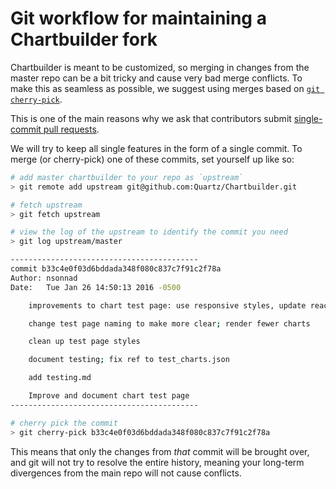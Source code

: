 # Git workflow for maintaining a Chartbuilder fork

Chartbuilder is meant to be customized, so merging in changes from the master
repo can be a bit tricky and cause very bad merge conflicts. To make this as
seamless as possible, we suggest using merges based on [`git cherry-pick`][1].

This is one of the main reasons why we ask that contributors submit
[single-commit pull requests](../CONTRIBUTING.md).

We will try to keep all single features in the form of a single commit. To merge
(or cherry-pick) one of these commits, set yourself up like so:

```sh
# add master chartbuilder to your repo as `upstream`
> git remote add upstream git@github.com:Quartz/Chartbuilder.git

# fetch upstream
> git fetch upstream

# view the log of the upstream to identify the commit you need
> git log upstream/master

------------------------------------------
commit b33c4e0f03d6bddada348f080c837c7f91c2f78a
Author: nsonnad
Date:   Tue Jan 26 14:50:13 2016 -0500

    improvements to chart test page: use responsive styles, update react

    change test page naming to make more clear; render fewer charts

    clean up test page styles

    document testing; fix ref to test_charts.json

    add testing.md

    Improve and document chart test page
------------------------------------------

# cherry pick the commit
> git cherry-pick b33c4e0f03d6bddada348f080c837c7f91c2f78a
```

This means that only the changes from _that_ commit will be brought over, and
git will not try to resolve the entire history, meaning your long-term
divergences from the main repo will not cause conflicts.

[1]: https://git-scm.com/docs/git-cherry-pick
